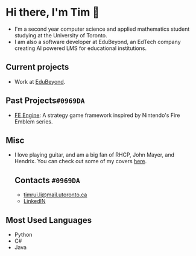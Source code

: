 # Hi there, I'm Tim 👋
- I'm a second year computer science and applied mathematics student studying at the University of Toronto.
- I am also a software developer at EduBeyond, an EdTech company creating AI powered LMS for educational institutions.
## Current projects 
- Work at [EduBeyond](https://www.edubeyond.dev/).
## Past Projects`#0969DA`
- [FE Engine](https://github.com/Heian0/FE-Engine): A strategy game framework inspired by Nintendo's Fire Emblem series.
## Misc 
- I love playing guitar, and am a big fan of RHCP, John Mayer, and Hendrix. You can check out some of my covers [here](https://www.instagram.com/ltrui_guitar).
  ## Contacts `#0969DA`
  - timrui.li@mail.utoronto.ca
  - [LinkedIN](https://www.linkedin.com/in/timothy-li-854342240/)
## Most Used Languages 
- Python
- C#
- Java
<!--
**Heian0/Heian0** is a ✨ _special_ ✨ repository because its `README.md` (this file) appears on your GitHub profile.

Here are some ideas to get you started:

- 🔭 I’m currently working on ...
- 🌱 I’m currently learning ...
- 👯 I’m looking to collaborate on ...
- 🤔 I’m looking for help with ...
- 💬 Ask me about ...
- 📫 How to reach me: ...
- 😄 Pronouns: ...
- ⚡ Fun fact: ...
-->
